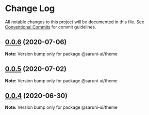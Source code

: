 # Change Log

All notable changes to this project will be documented in this file.
See [Conventional Commits](https://conventionalcommits.org) for commit guidelines.

## [0.0.6](https://github.com/tambium/saruni-ui/compare/@saruni-ui/theme@0.0.5...@saruni-ui/theme@0.0.6) (2020-07-06)

**Note:** Version bump only for package @saruni-ui/theme





## [0.0.5](https://github.com/tambium/saruni-ui/compare/@saruni-ui/theme@0.0.4...@saruni-ui/theme@0.0.5) (2020-07-02)

**Note:** Version bump only for package @saruni-ui/theme





## [0.0.4](https://github.com/tambium/saruni-ui/compare/@saruni-ui/theme@0.0.3...@saruni-ui/theme@0.0.4) (2020-06-30)

**Note:** Version bump only for package @saruni-ui/theme
